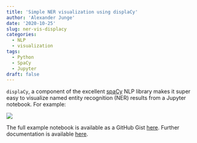 ```yaml
---
title: 'Simple NER visualization using displaCy'
author: 'Alexander Junge'
date: '2020-10-25'
slug: ner-vis-displacy
categories:
  - NLP
  - visualization
tags:
  - Python
  - SpaCy
  - Jupyter
draft: false
---
```


`displaCy`, a component of the excellent [spaCy](https://spacy.io) NLP library makes it super easy
to visualize named entity recognition (NER) results from a Jupyter notebook.
For example:

![](/posts/2020-10-25/ner-vis-displacy.png)

The full example notebook is available as a GitHub Gist [here](https://gist.github.com/JungeAlexander/dd651e5079853b31f5db6738148f85b6).
Further documentation is available [here](https://spacy.io/usage/visualizers).
